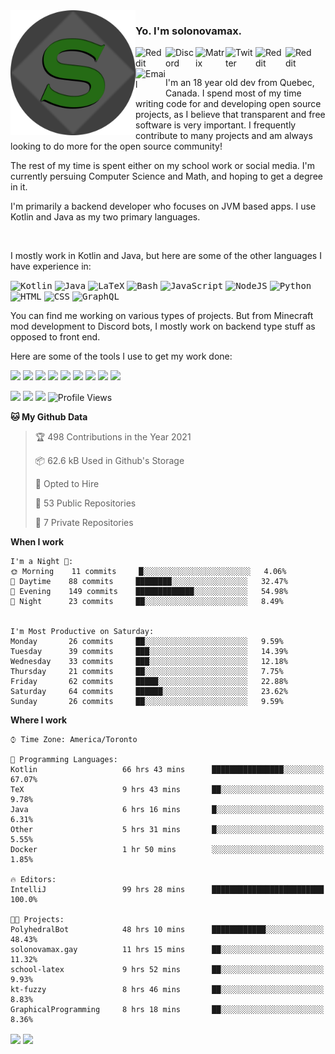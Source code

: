 <img align="left" alt="Avatar" width="200px" src="https://raw.githubusercontent.com/solonovamax/solonovamax/main/solonovamax-circle.png" />

### Yo. I'm solonovamax.

<a href="https://gitlab.com/solonovamax">
    <img align="left" alt="Reddit" width="48px" src="https://img.icons8.com/color/2x/gitlab.png">
</a>

<a href="https://discord.solonovamax.gay">
    <img align="left" alt="Discord" width="48px" src="https://img.icons8.com/color/2x/discord-logo.png">
</a>

<a href="https://matrix.to/#/@solonovamax:matrix.org">
    <img align="left" alt="Matrix" width="48px" src="https://img.icons8.com/material/2x/matrix-logo.png">
</a>

<a href="https://twitter.com/solonovamax">
    <img align="left" alt="Twitter" width="48px" src="https://img.icons8.com/color/2x/twitter.png">
</a>

<!-- <a href="https://twitch.tv/solonovamax">
    <img align="left" alt="Twitch" width="48px" src="https://img.icons8.com/color/2x/twitch.png">
</a> -->

<a href="https://reddit.com/u/solonovamax">
    <img align="left" alt="Reddit" width="48px" src="https://img.icons8.com/color/2x/reddit.png">
</a>

<a href="https://www.youtube.com/channel/UCTxCeyGu41WfEBT8mXpjHMA">
    <img align="left" alt="Reddit" width="48px" src="https://img.icons8.com/color/2x/youtube.png">
</a>

<a href="mailto:solonovamax@12oclockpoint.com">
    <img align="left" alt="Email" width="48px" src="https://img.icons8.com/fluency/2x/mail.png">
</a>

<!-- <a href="https://open.spotify.com/user/solonovamax">
    <img align="left" alt="Spotify" width="48px" src="https://img.icons8.com/color/2x/spotify.png">
</a> -->

<br/>
<br/>

I'm an 18 year old dev from Quebec, Canada.
I spend most of my time writing code for and developing open source projects, as I believe that transparent and free software is very important.
I frequently contribute to many projects and am always looking to do more for the open source community!

The rest of my time is spent either on my school work or social media. I'm currently persuing Computer Science and Math, and hoping to get a degree in it.

I'm primarily a backend developer who focuses on JVM based apps. I use Kotlin and Java as my two primary languages.

<br/>

I mostly work in Kotlin and Java, but here are some of the other languages I have experience in:

<kbd><img height="32" alt="Kotlin" src="https://img.icons8.com/color/1x/kotlin.png"></kbd>
<kbd><img height="32" alt="Java" src="https://img.icons8.com/color/1x/java-coffee-cup-logo.png"></kbd>
<kbd><img height="32" alt="LaTeX" src="https://img.icons8.com/color/1x/latex.png"></kbd>
<kbd><img height="32" alt="Bash" src="https://img.icons8.com/color/1x/console.png"></kbd>
<kbd><img height="32" alt="JavaScript" src="https://img.icons8.com/color/1x/javascript.png"></kbd>
<kbd><img height="32" alt="NodeJS" src="https://img.icons8.com/color/1x/nodejs.png"></kbd>
<kbd><img height="32" alt="Python" src="https://img.icons8.com/color/1x/python.png"></kbd>
<kbd><img height="32" alt="HTML" src="https://img.icons8.com/color/1x/html-5.png"></kbd>
<kbd><img height="32" alt="CSS" src="https://img.icons8.com/color/1x/css3.png"></kbd>
<kbd><img height="32" alt="GraphQL" src="https://img.icons8.com/color/1x/graphql.png"></kbd>

You can find me working on various types of projects.
But from Minecraft mod development to Discord bots, I mostly work on backend type stuff as opposed to front end.

Here are some of the tools I use to get my work done:

<kbd><img height="32" src="https://img.icons8.com/color/2x/intellij-idea.png"></kbd>
<kbd><img height="32" src="https://img.icons8.com/color/2x/linux.png"></kbd>
<kbd><img height="32" src="https://img.icons8.com/fluent/2x/console.png"></kbd>
<kbd><img height="32" src="https://img.icons8.com/color/2x/open-source.png"></kbd>
<kbd><img height="32" src="https://img.icons8.com/color/2x/git.png"></kbd>
<kbd><img height="32" src="https://img.icons8.com/color/2x/docker.png"></kbd>
<kbd><img height="32" src="https://img.icons8.com/color/2x/mongodb.png"></kbd>
<kbd><img height="32" src="https://img.icons8.com/color/2x/nginx.png"></kbd>
<kbd><img height="32" src="https://img.icons8.com/metro/2x/mysql.png"></kbd>

![](https://img.shields.io/badge/OS-Arch%20Linux-informational?style=flat&logo=Arch%20Linux&logoColor=white&color=007ec6)
![](https://img.shields.io/badge/Editor-IntelliJ%20Idea-informational?style=flat&logo=IntelliJ%20Idea&logoColor=white&color=007ec6)
![](https://img.shields.io/badge/Main%20Languages-Java%20%26%20Kotlin-informational?style=flat&logo=Java&logoColor=white&color=007ec6)
![Profile Views](https://komarev.com/ghpvc/?username=solonovamax&color=blue&style=flat)


<!--START_SECTION:waka-->
**🐱 My Github Data** 

> 🏆 498 Contributions in the Year 2021
 > 
> 📦 62.6 kB Used in Github's Storage 
 > 
> 💼 Opted to Hire
 > 
> 📜 53 Public Repositories 
 > 
> 🔑 7 Private Repositories  
 > 
**When I work** 

```text
I'm a Night 🦉: 
🌞 Morning    11 commits     █░░░░░░░░░░░░░░░░░░░░░░░░   4.06% 
🌆 Daytime    88 commits     ████████░░░░░░░░░░░░░░░░░   32.47% 
🌃 Evening    149 commits    █████████████░░░░░░░░░░░░   54.98% 
🌙 Night      23 commits     ██░░░░░░░░░░░░░░░░░░░░░░░   8.49%


I'm Most Productive on Saturday: 
Monday       26 commits     ██░░░░░░░░░░░░░░░░░░░░░░░   9.59% 
Tuesday      39 commits     ███░░░░░░░░░░░░░░░░░░░░░░   14.39% 
Wednesday    33 commits     ███░░░░░░░░░░░░░░░░░░░░░░   12.18% 
Thursday     21 commits     ██░░░░░░░░░░░░░░░░░░░░░░░   7.75% 
Friday       62 commits     █████░░░░░░░░░░░░░░░░░░░░   22.88% 
Saturday     64 commits     ██████░░░░░░░░░░░░░░░░░░░   23.62% 
Sunday       26 commits     ██░░░░░░░░░░░░░░░░░░░░░░░   9.59%

```


**Where I work** 

```text
⌚︎ Time Zone: America/Toronto

💬 Programming Languages: 
Kotlin                   66 hrs 43 mins      ████████████████░░░░░░░░░   67.07% 
TeX                      9 hrs 43 mins       ██░░░░░░░░░░░░░░░░░░░░░░░   9.78% 
Java                     6 hrs 16 mins       █░░░░░░░░░░░░░░░░░░░░░░░░   6.31% 
Other                    5 hrs 31 mins       █░░░░░░░░░░░░░░░░░░░░░░░░   5.55% 
Docker                   1 hr 50 mins        ░░░░░░░░░░░░░░░░░░░░░░░░░   1.85%

🔥 Editors: 
IntelliJ                 99 hrs 28 mins      █████████████████████████   100.0%

🐱‍💻 Projects: 
PolyhedralBot            48 hrs 10 mins      ████████████░░░░░░░░░░░░░   48.43% 
solonovamax.gay          11 hrs 15 mins      ██░░░░░░░░░░░░░░░░░░░░░░░   11.32% 
school-latex             9 hrs 52 mins       ██░░░░░░░░░░░░░░░░░░░░░░░   9.93% 
kt-fuzzy                 8 hrs 46 mins       ██░░░░░░░░░░░░░░░░░░░░░░░   8.83% 
GraphicalProgramming     8 hrs 18 mins       ██░░░░░░░░░░░░░░░░░░░░░░░   8.36%

```


<!--END_SECTION:waka-->

<div style="white-space:nowrap;width:100%;position: relative;display: inline-block">
<img align="center" src="https://github-readme-stats.vercel.app/api?username=solonovamax&custom_title=solonovamax%27s%20Github%20Stats&langs_count=5&include_all_commits=true&count_private=true&show_icons=true&theme=github_dark"/>
<img align="center" src="https://github-readme-stats.vercel.app/api/wakatime?username=solonovamax&custom_title=solonovamax%27s%20Primary%20Languages&langs_count=10&show_icons=true&theme=github_dark"/>
</div>
